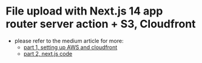 # File upload with Next.js 14 app router server action + S3, Cloudfront

- please refer to the medium article for more:
  - [part 1, setting up AWS and cloudfront](https://medium.com/@sungryeolp/file-uploading-with-next-js-14-app-route-aws-s3-cloudfront-for-dummies-part-1-6d5cef7f4179)
  - [part 2, next.js code](https://medium.com/@sungryeolp/file-uploading-with-next-js-14-app-route-aws-s3-cloudfront-for-dummies-part-2-5828a2185d69)
